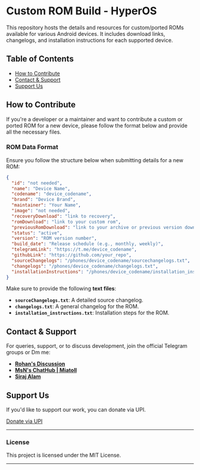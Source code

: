 # Custom ROM Build - HyperOS

This repository hosts the details and resources for custom/ported ROMs available for various Android devices. It includes download links, changelogs, and installation instructions for each supported device.

## Table of Contents
- [How to Contribute](#how-to-contribute)
- [Contact & Support](#contact--support)
- [Support Us](#support-us)

## How to Contribute

If you're a developer or a maintainer and want to contribute a custom or ported ROM for a new device, please follow the format below and provide all the necessary files.

### ROM Data Format
Ensure you follow the structure below when submitting details for a new ROM:

```json
{
  "id": "not needed",
  "name": "Device Name",
  "codename": "device_codename",
  "brand": "Device Brand",
  "maintainer": "Your Name",
  "image": "not needed",
  "recoveryDownload": "link to recovery",
  "romDownload": "link to your custom rom",
  "previousRomDownload": "link to your archive or previous version download not recommended",
  "status": "active",
  "version": "ROM version number",
  "build_date": "Release schedule (e.g., monthly, weekly)",
  "telegramLink": "https://t.me/device_codename",
  "githubLink": "https://github.com/your_repo",
  "sourceChangelogs": "/phones/device_codename/sourcechangelogs.txt",
  "changelogs": "/phones/device_codename/changelogs.txt",
  "installationInstructions": "/phones/device_codename/installation_instructions.txt"
}
```

Make sure to provide the following **text files**:
- **`sourceChangelogs.txt`**: A detailed source changelog.
- **`changelogs.txt`**: A general changelog for the ROM.
- **`installation_instructions.txt`**: Installation steps for the ROM.

## Contact & Support

For queries, support, or to discuss development, join the official Telegram groups or Dm me:

- **[Rohan's Discussion](https://t.me/Rohanupdates)**
- **[MsN's ChatHub | Miatoll](https://t.me/PortRomsbyMsn)** 
- **[Siraj Alam](https://t.me/sirajlekhak)** 

## Support Us

If you'd like to support our work, you can donate via UPI.

<a href="upi://pay?pa=YOUR_UPI_ID&pn=YOUR_NAME" class="support-button">Donate via UPI</a>

---

### License
This project is licensed under the MIT License.

---
